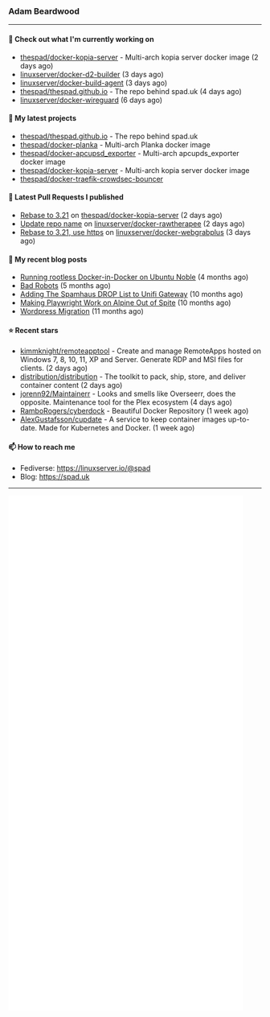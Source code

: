 ### Adam Beardwood
---
#### 👷 Check out what I'm currently working on

- [thespad/docker-kopia-server](https://github.com/thespad/docker-kopia-server) - Multi-arch kopia server docker image  (2 days ago)
- [linuxserver/docker-d2-builder](https://github.com/linuxserver/docker-d2-builder) (3 days ago)
- [linuxserver/docker-build-agent](https://github.com/linuxserver/docker-build-agent) (3 days ago)
- [thespad/thespad.github.io](https://github.com/thespad/thespad.github.io) - The repo behind spad.uk (4 days ago)
- [linuxserver/docker-wireguard](https://github.com/linuxserver/docker-wireguard) (6 days ago)

#### 🌱 My latest projects

- [thespad/thespad.github.io](https://github.com/thespad/thespad.github.io) - The repo behind spad.uk
- [thespad/docker-planka](https://github.com/thespad/docker-planka) - Multi-arch Planka docker image
- [thespad/docker-apcupsd_exporter](https://github.com/thespad/docker-apcupsd_exporter) - Multi-arch apcupds_exporter docker image
- [thespad/docker-kopia-server](https://github.com/thespad/docker-kopia-server) - Multi-arch kopia server docker image 
- [thespad/docker-traefik-crowdsec-bouncer](https://github.com/thespad/docker-traefik-crowdsec-bouncer)

#### 🔨 Latest Pull Requests I published

- [Rebase to 3.21](https://github.com/thespad/docker-kopia-server/pull/11) on [thespad/docker-kopia-server](https://github.com/thespad/docker-kopia-server) (2 days ago)
- [Update repo name](https://github.com/linuxserver/docker-rawtherapee/pull/5) on [linuxserver/docker-rawtherapee](https://github.com/linuxserver/docker-rawtherapee) (2 days ago)
- [Rebase to 3.21, use https](https://github.com/linuxserver/docker-webgrabplus/pull/77) on [linuxserver/docker-webgrabplus](https://github.com/linuxserver/docker-webgrabplus) (3 days ago)

#### 📜 My recent blog posts

- [Running rootless Docker-in-Docker on Ubuntu Noble](https://www.spad.uk/posts/rootless-dind-noble/) (4 months ago)
- [Bad Robots](https://www.spad.uk/posts/bad-robots/) (5 months ago)
- [Adding The Spamhaus DROP List to Unifi Gateway](https://www.spad.uk/posts/adding-spamhaus-drop-list-to-unifi-gateway/) (10 months ago)
- [Making Playwright Work on Alpine Out of Spite](https://www.spad.uk/posts/making-playwright-work-on-alpine-out-of-spite/) (10 months ago)
- [Wordpress Migration](https://www.spad.uk/posts/wordpress-migration/) (11 months ago)

#### ⭐ Recent stars

- [kimmknight/remoteapptool](https://github.com/kimmknight/remoteapptool) - Create and manage RemoteApps hosted on Windows 7, 8, 10, 11, XP and Server. Generate RDP and MSI files for clients. (2 days ago)
- [distribution/distribution](https://github.com/distribution/distribution) - The toolkit to pack, ship, store, and deliver container content (2 days ago)
- [jorenn92/Maintainerr](https://github.com/jorenn92/Maintainerr) - Looks and smells like Overseerr, does the opposite. Maintenance tool for the Plex ecosystem (4 days ago)
- [RamboRogers/cyberdock](https://github.com/RamboRogers/cyberdock) - Beautiful Docker Repository (1 week ago)
- [AlexGustafsson/cupdate](https://github.com/AlexGustafsson/cupdate) - A service to keep container images up-to-date. Made for Kubernetes and Docker. (1 week ago)

#### 📫 How to reach me
- Fediverse: https://linuxserver.io/@spad
- Blog: https://spad.uk
---
<img src="https://raw.githubusercontent.com/thespad/thespad/main/github-metrics.svg">
